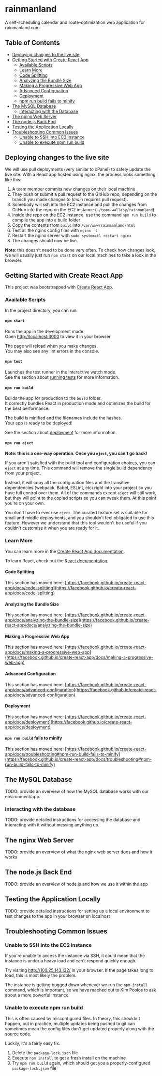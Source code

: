 # rainmanland
A self-scheduling calendar and route-optimization web application for rainmanland.com

## Table of Contents

* [Deploying changes to the live site](#deploying-changes-to-the-live-site)
* [Getting Started with Create React App](#getting-started-with-create-react-app)
  * [Available Scripts](#available-scripts)
  * [Learn More](#learn-more)
  * [Code Splitting](#code-splitting)
  * [Analyzing the Bundle Size](#analyzing-the-bundle-size)
  * [Making a Progressive Web App](#making-a-progressive-web-app)
  * [Advanced Configuration](#advanced-configuration)
  * [Deployment](#deployment)
  * [npm run build fails to minify](#npm-run-build-fails-to-minify)
* [The MySQL Database](#the-mysql-database)
  * [Interacting with the Database](#interacting-with-the-database)
* [The nginx Web Server](#the-nginx-web-server)
* [The node.js Back End](#the-nodejs-back-end)
* [Testing the Application Locally](#testing-the-application-locally)
* [Troubleshooting Common Issues](#troubleshooting-common-issues)
  * [Unable to SSH into EC2 instance](#unable-to-ssh-into-the-ec2-instance)
  * [Unable to execute npm run build](#unable-to-execute-npm-run-build)

## Deploying changes to the live site
We will use pull deployments (very similar to cPanel) to safely update the live site. With a React app hosted using nginx, the process looks something like this:
1. A team member commits new changes on their local machine
2. They push or submit a pull request to the GitHub repo, depending on the branch you made changes to (*main* requires pull request).
3. Somebody will ssh into the EC2 instance and pull the changes from GitHub into the repo on the EC2 instance (`~/team-wallaby/rainmanland`)
4. Inside the repo on the EC2 instance, use the command `npm run build` to compile the app into a build folder
5. Copy the contents from `build` into `/var/www/rainmanland/html`
6. Test all the nginx config files with `nginx -t`
7. Restart the nginx server with `sudo systemctl restart nginx`
8. The changes should now be live.

**Note**: this doesn't need to be done very often. To check how changes look, we will usually just run `npm start` on our local machines to take a look in the browser.

## Getting Started with Create React App

This project was bootstrapped with [Create React App](https://github.com/facebook/create-react-app).

### Available Scripts

In the project directory, you can run:

#### `npm start`

Runs the app in the development mode.\
Open [http://localhost:3000](http://localhost:3000) to view it in your browser.

The page will reload when you make changes.\
You may also see any lint errors in the console.

#### `npm test`

Launches the test runner in the interactive watch mode.\
See the section about [running tests](https://facebook.github.io/create-react-app/docs/running-tests) for more information.

#### `npm run build`

Builds the app for production to the `build` folder.\
It correctly bundles React in production mode and optimizes the build for the best performance.

The build is minified and the filenames include the hashes.\
Your app is ready to be deployed!

See the section about [deployment](https://facebook.github.io/create-react-app/docs/deployment) for more information.

#### `npm run eject`

**Note: this is a one-way operation. Once you `eject`, you can't go back!**

If you aren't satisfied with the build tool and configuration choices, you can `eject` at any time. This command will remove the single build dependency from your project.

Instead, it will copy all the configuration files and the transitive dependencies (webpack, Babel, ESLint, etc) right into your project so you have full control over them. All of the commands except `eject` will still work, but they will point to the copied scripts so you can tweak them. At this point you're on your own.

You don't have to ever use `eject`. The curated feature set is suitable for small and middle deployments, and you shouldn't feel obligated to use this feature. However we understand that this tool wouldn't be useful if you couldn't customize it when you are ready for it.

### Learn More

You can learn more in the [Create React App documentation](https://facebook.github.io/create-react-app/docs/getting-started).

To learn React, check out the [React documentation](https://reactjs.org/).

#### Code Splitting

This section has moved here: [https://facebook.github.io/create-react-app/docs/code-splitting](https://facebook.github.io/create-react-app/docs/code-splitting)

#### Analyzing the Bundle Size

This section has moved here: [https://facebook.github.io/create-react-app/docs/analyzing-the-bundle-size](https://facebook.github.io/create-react-app/docs/analyzing-the-bundle-size)

#### Making a Progressive Web App

This section has moved here: [https://facebook.github.io/create-react-app/docs/making-a-progressive-web-app](https://facebook.github.io/create-react-app/docs/making-a-progressive-web-app)

#### Advanced Configuration

This section has moved here: [https://facebook.github.io/create-react-app/docs/advanced-configuration](https://facebook.github.io/create-react-app/docs/advanced-configuration)

#### Deployment

This section has moved here: [https://facebook.github.io/create-react-app/docs/deployment](https://facebook.github.io/create-react-app/docs/deployment)

#### `npm run build` fails to minify

This section has moved here: [https://facebook.github.io/create-react-app/docs/troubleshooting#npm-run-build-fails-to-minify](https://facebook.github.io/create-react-app/docs/troubleshooting#npm-run-build-fails-to-minify)


## The MySQL Database
TODO: provide an overview of how the MySQL database works with our environment/app.

### Interacting with the database
TODO: provide detailed instructions for accessing the database and interacting with it without messing anything up.

## The nginx Web Server
TODO: provide an overview of what the nginx web server does and how it works

## The node.js Back End
TODO: provide an overview of node.js and how we use it within the app

## Testing the Application Locally
TODO: provide detailed instructions for setting up a local environment to test changes to the app in your browser on localhost

## Troubleshooting Common Issues

### Unable to SSH into the EC2 instance
If you're unable to access the instance via SSH, it could mean that the instance is under a heavy load and can't respond quickly enough.

Try visiting http://100.25.143.132/ in your browser. If the page takes long to load, this is most likely the problem.

The instance is getting bogged down whenever we run the `npm install` command, which is important, so we have reached out to Kim Poolos to ask about a more powerful instance.

### Unable to execute npm run build
This is often caused by misconfigured files. In theory, this shouldn't happen, but in practice, multiple updates being pushed to git can sometimes mean the config files don't get updated properly along with the source code.

Luckily, it's a fairly easy fix.
1. Delete the `package-lock.json` file
2. Execute `npm install` to get a fresh install on the machine
3. Try `npm run build` again, which should get you a properly-configured `package-lock.json` file